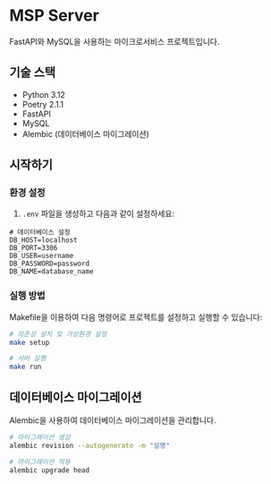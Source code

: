 # MSP Server

FastAPI와 MySQL을 사용하는 마이크로서비스 프로젝트입니다.

## 기술 스택

- Python 3.12
- Poetry 2.1.1
- FastAPI
- MySQL
- Alembic (데이터베이스 마이그레이션)

## 시작하기

### 환경 설정

1. `.env` 파일을 생성하고 다음과 같이 설정하세요:

```
# 데이터베이스 설정
DB_HOST=localhost
DB_PORT=3306
DB_USER=username
DB_PASSWORD=password
DB_NAME=database_name
```

### 실행 방법

Makefile을 이용하여 다음 명령어로 프로젝트를 설정하고 실행할 수 있습니다:

```bash
# 의존성 설치 및 가상환경 설정
make setup

# 서버 실행
make run
```

## 데이터베이스 마이그레이션

Alembic을 사용하여 데이터베이스 마이그레이션을 관리합니다.

```bash
# 마이그레이션 생성
alembic revision --autogenerate -m "설명"

# 마이그레이션 적용
alembic upgrade head
``` 